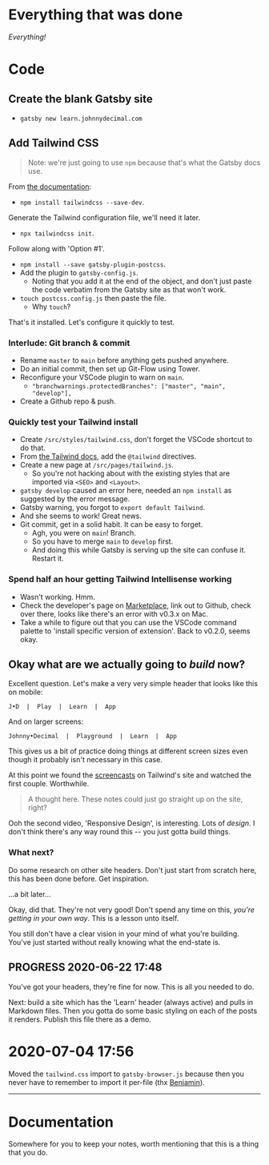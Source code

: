 # Everything that was done

_Everything!_

# Code

## Create the blank Gatsby site

- `gatsby new learn.johnnydecimal.com`

## Add Tailwind CSS

> Note: we're just going to use `npm` because that's what the Gatsby docs use.

From [the documentation](https://www.gatsbyjs.org/docs/tailwind-css/):

- `npm install tailwindcss --save-dev`.

Generate the Tailwind configuration file, we'll need it later.

- `npx tailwindcss init`.

Follow along with 'Option #1'.

- `npm install --save gatsby-plugin-postcss`.
- Add the plugin to `gatsby-config.js`.
  - Noting that you add it at the end of the object, and don't just paste the code verbatim from the Gatsby site as that won't work.
- `touch postcss.config.js` then paste the file.
  - Why `touch`?

That's it installed. Let's configure it quickly to test.

### Interlude: Git branch & commit

- Rename `master` to `main` before anything gets pushed anywhere.
- Do an initial commit, then set up Git-Flow using Tower.
- Reconfigure your VSCode plugin to warn on `main`.
  - `"branchwarnings.protectedBranches": ["master", "main", "develop"],`
- Create a Github repo & push.

### Quickly test your Tailwind install

- Create `/src/styles/tailwind.css`, don't forget the VSCode shortcut to do that.
- From [the Tailwind docs](https://tailwindcss.com/docs/installation/#3-use-tailwind-in-your-css), add the `@tailwind` directives.
- Create a new page at `/src/pages/tailwind.js`.
  - So you're not hacking about with the existing styles that are imported via `<SEO>` and `<Layout>`.
- `gatsby develop` caused an error here, needed an `npm install` as suggested by the error message.
- Gatsby warning, you forgot to `export default Tailwind`.
- And she seems to work! Great news.
- Git commit, get in a solid habit. It can be easy to forget.
  - Agh, you were on `main`! Branch.
  - So you have to merge `main` to `develop` first.
  - And doing this while Gatsby is serving up the site can confuse it. Restart it.

### Spend half an hour getting Tailwind Intellisense working

- Wasn't working. Hmm.
- Check the developer's page on [Marketplace](https://marketplace.visualstudio.com/items?itemName=bradlc.vscode-tailwindcss&ssr=false#qna), link out to Github, check over there, looks like there's an error with v0.3.x on Mac.
- Take a while to figure out that you can use the VSCode command palette to 'install specific version of extension'. Back to v0.2.0, seems okay.

## Okay what are we actually going to _build_ now?

Excellent question. Let's make a very very simple header that looks like this on mobile:

```
J•D  |  Play  |  Learn  |  App
```

And on larger screens:

```
Johnny•Decimal  |  Playground  |  Learn  |  App
```

This gives us a bit of practice doing things at different screen sizes even though it probably isn't necessary in this case.

At this point we found the [screencasts](https://tailwindcss.com/course/the-utility-first-workflow/) on Tailwind's site and watched the first couple. Worthwhile.

> A thought here. These notes could just go straight up on the site, right?

Ooh the second video, 'Responsive Design', is interesting. Lots of _design_. I don't think there's any way round this -- you just gotta build things.

### What next?

Do some research on other site headers. Don't just start from scratch here, this has been done before. Get inspiration.

...a bit later...

Okay, did that. They're not very good! Don't spend any time on this, _you're getting in your own way_. This is a lesson unto itself.

You still don't have a clear vision in your mind of what you're building. You've just started without really knowing what the end-state is.

## PROGRESS 2020-06-22 17:48

You've got your headers, they're fine for now. This is all you needed to do.

Next: build a site which has the 'Learn' header (always active) and pulls in Markdown files. Then you gotta do some basic styling on each of the posts it renders. Publish this file there as a demo.

# 2020-07-04 17:56

Moved the `tailwind.css` import to `gatsby-browser.js` because then you never have to remember to import it per-file (thx [Benjamin](https://lannonbr.com/blog/2020-04-05-tailwind-in-gatsby)).

---

# Documentation

Somewhere for you to keep your notes, worth mentioning that this is a thing that you do.
